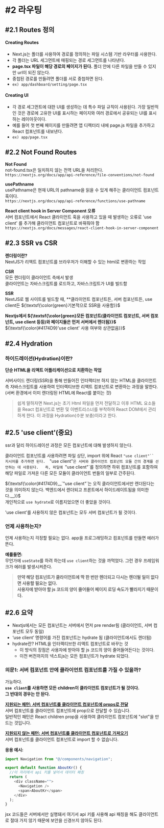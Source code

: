 # #2 라우팅

## #2.1 Routes 정의

#### Creating Routes

- Next.js는 폴더를 사용하여 경로를 정의하는 파일 시스템 기반 라우터를 사용한다.
- 각 폴더는 URL 세그먼트에 매핑되는 경로 세그먼트를 나타낸다.
- **page.tsx 파일이 해당 경로의 페이지가 된다.** 폴더 안에 다른 파일을 만들 수 있지만 url이 되진 않는다.
- 중첩된 경로를 만들려면 폴더를 서로 중첩하면 된다.
- `ex) app/dashboard/setting/page.tsx`

#### Creating UI

- 각 경로 세그먼트에 대한 UI를 생성하는 데 특수 파일 규칙이 사용된다.
  가장 일반적인 것은 경로에 고유한 UI를 표시하는 페이지와 여러 경로에서 공유되는 UI를 표시하는 레이아웃이다.
- 예를 들어 첫 번째 페이지를 만들려면 앱 디렉터리 내에 page.js 파일을 추가하고 React 컴포넌트를 내보낸다.
- `ex) app/page.tsx`

## #2.2 Not Found Routes

**Not Found**  
not-found.tsx은 일치하지 않는 전역 URL을 처리한다.  
`https://nextjs.org/docs/app/api-reference/file-conventions/not-found`

**usePathname**  
usePathname은 현재 URL의 pathname을 읽을 수 있게 해주는 클라이언트 컴포넌트 훅이다.  
`https://nextjs.org/docs/app/api-reference/functions/use-pathname`

**React client hook in Server Component 오류**  
서버 컴포넌트에서 React 클라이언트 훅을 사용하고 있을 때 발생하는 오류로 'use client' 를 추가해 클라이언트 컴포넌트로 바꿔줘야 함  
`https://nextjs.org/docs/messages/react-client-hook-in-server-component`

## #2.3 SSR vs CSR

**렌더링이란?**  
NextJS가 리액트 컴포넌트를 브라우저가 이해할 수 있는 html로 변환하는 작업

**CSR**  
모든 렌더링이 클라이언트 측에서 발생  
클라이언트는 자바스크립트를 로드하고, 자바스크립트가 UI를 빌드함

**SSR**  
NextJS로 웹 사이트를 빌드할 때, \*\*클라이언트 컴포넌트든, 서버 컴포넌트든, use client든 ${\textsf{\color{green}기본적으로 SSR을 사용함}}$

**Nextjs에서 ${\textsf{\color{green}모든 컴포넌트(클라이언트 컴포넌트, 서버 컴포넌트, use client 등등)와 페이지들은 먼저 서버에서 렌더됨}}$**
${\textsf{\color{#4174D9}'use client' 사용 여부와 상관없음}}$

## #2.4 Hydration

### 하이드레이션(Hydration)이란?

**단순 HTML을 리액트 어플리케이션으로 치환하는 작업**

서버사이드 렌더링(SSR)을 통해 만들어진 인터랙티브 하지 않는 HTML을 클라이언트 측 자바스크립트를 사용하여 인터랙티브한 리액트 컴포넌트로 변환하는 과정을 말한다.  
(서버 환경에서 이미 렌더링된 HTML에 React를 붙이는 것)

> 쉽게 말하자면 Next.js는 초기 Html 파일을 먼저 전달하고 이후 HTML 요소들을 React 컴포넌트로 변환 및 이벤트리스너를 부착하여 React DOM에서 관리하게 한다. 이 과정을 Hydration(수분 보충)이라고 한다.

## #2.5 'use client'(중요)

ssr과 달리 하이드레이션 과정은 모든 컴포넌트에 대해 발생하지 않는다.

클라이언트 컴포넌트를 사용하려면 파일 상단, import 위에 React ` "use client"`` 지시어를 추가하면 된다.  
 `"use client"`은 서버와 클라이언트 컴포넌트 모듈 간의 경계를 선언하는 데 사용된다.  
즉, 파일에 `"use client"`를 정의하면 하위 컴포넌트를 포함하여 해당 파일로 가져온 다른 모든 모듈이 클라이언트 번들의 일부로 간주된다.

${\textsf{\color{#4174D9}__`"use client"`는 오직 클라이언트에서만 렌더된다는 것을 의미하지 않는다.  
백엔드에서 렌더되고 프론트에서 하이드레이트됨을 의미한다.__}}$  
개인적으로 `use hydrate`로 이름지었으면 더 좋았을 것이다.

'use client'를 사용하지 않은 컴포넌트는 모두 서버 컴포넌트가 될 것이다.

### 언제 사용하는지?

언제 사용하는지 걱정할 필요는 없다. app을 프로그래밍하고 컴포넌트를 만들면 에러가 뜬다.

**예를들면:**  
무언가에 `useState`를 하려 하는데 `use client`하는 것을 까먹었다. 그런 경우 프레임워크가 에러를 발생시켜준다.

> **만약 해당 컴포넌트가 클라이언트에 딱 한 번만 렌더되고 다시는 렌더될 일이 없다면 사용할 필요는 없다.  
> 사용자에 받아야 할 js 코드의 양이 줄어들어 페이지 로딩 속도가 빨라지기 때문이다.**

## #2.6 요약

- Nextjs에서는 모든 컴포넌트는 서버에서 먼저 pre render됨 (클라이언트, 서버 컴포넌트 모두 동일)
- ‘use client’ 명령어를 가진 컴포넌트는 hydrate 됨 (클라이언트에서도 렌더됨)
- hydrate란? HTML을 인터랙티브한 리액트 컴포넌트로 바꾸는 것
  - 이 방식의 장점은 사용자에 받아야 할 js 코드의 양이 줄어들어든다는 것이다.
  - 이전 버전까지의 넥스트js는 모든 컴포넌트가 hydrate 되었다.

### 의문1: 서버 컴포넌트 안에 클라이언트 컴포넌트를 가질 수 있을까?

가능하다.  
**`use client`를 사용하면 모든 children이 클라이언트 컴포넌트가 될 것이다.**  
**그 반대의 경우는 안 돤다.**

[**지원되는 패턴: 서버 컴포넌트를 클라이언트 컴포넌트에 props로 전달**](https://nextjs.org/docs/app/building-your-application/rendering/composition-patterns#supported-pattern-passing-server-components-to-client-components-as-props)  
서버 컴포넌트를 클라이언트 컴포넌트에 prop으로 전달할 수 있습니다.  
일반적인 패턴은 React children prop을 사용하여 클라이언트 컴포넌트에 "slot"을 만드는 것입니다.

[**지원되지 않는 패턴: 서버 컴포넌트를 클라이언트 컴포넌트로 가져오기** ](https://nextjs.org/docs/app/building-your-application/rendering/composition-patterns#unsupported-pattern-importing-server-components-into-client-components)  
서버 컴포넌트를 클라이언트 컴포넌트로 import 할 수 없습니다.

**응용 예시:**

```javascript
import Navigation from "@/components/navigation";

export default function AboutKr() {
  //이 자리에서 api 키를 넣어서 데이터 패칭
  return (
    <div className="">
      <Navigation />
      <span>AboutKr</span>
    </div>
  );
}
```

jsx 코드들은 서버에서만 실행돼서 여기서 api 키를 사용해 api 패칭을 해도 클라이언트로 절대 가지 않기 때문에 보안을 신경쓰지 않아도 된다.
